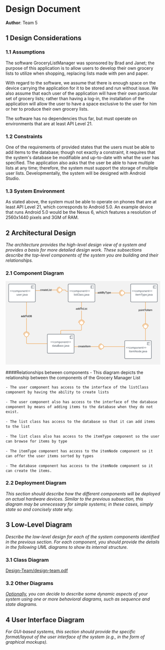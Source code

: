 # Design Document

**Author**: Team 5

## 1 Design Considerations

### 1.1 Assumptions


The software GroceryListManager was sponsored by Brad and Janet; the purpose of this application is to allow users to develop their own grocery lists to utilize when shopping, replacing lists made with pen and paper. 

With regard to the software, we assume that there is enough space on the device carrying the application for it to be stored and run without issue. We also assume that each user of the application will have their own particular set of grocery lists; rather than having a log-in, the installation of the application will allow the user to have a space exclusive to the user for him or her to produce their own grocery lists. 

The software has no dependencies thus far, but must operate on environments that are at least API Level 21. 


### 1.2 Constraints

One of the requirements of provided states that the users must be able to add items to the database; though not exactly a constraint, it requires that the system's database be modifiable and up-to-date with what the user has specified. The application also asks that the user be able to have multiple lists at any time; therefore, the system must support the storage of multiple user lists. Developmentally, the system will be designed with Android Studio. 

### 1.3 System Environment

As stated above, the system must be able to operate on phones that are at least API Level 21, which corresponds to Android 5.0. An example device that runs Android 5.0 would be the Nexus 6, which features a resolution of 2560x1440 pixels and 3GM of RAM. 

## 2 Architectural Design

*The architecture provides the high-level design view of a system and provides a basis for more detailed design work. These subsections describe the top-level components of the system you are building and their relationships.*

### 2.1 Component Diagram

![Component Diagram](componentDiagram.png)

####Relationships between components
	- This diagram depicts the relationship between the components of the Grocery Manager List

	- The user component has access to the interface of the listClass component by having the ability to create lists

	- The user component also has access to the interface of the database component by means of adding items to the database when they do not exist.

	- The list class has access to the database so that it can add items to the list

	- The list class also has access to the itemType component so the user can browse for items by type

	- The itemType component has access to the itemNode component so it can offer the user items sorted by types

	- The database component has access to the itemNode component so it can create the items. 

### 2.2 Deployment Diagram

*This section should describe how the different components will be deployed on actual hardware devices. Similar to the previous subsection, this diagram may be unnecessary for simple systems; in these cases, simply state so and concisely state why.*

## 3 Low-Level Diagram

*Describe the low-level design for each of the system components identified in the previous section. For each component, you should provide the details in the following UML diagrams to show its internal structure.*

### 3.1 Class Diagram

<object data="Design-Team/design-team.pdf" type="application/pdf" width="800px" height="1000px">
<a href="Design-Team/design-team.pdf">Design-Team/design-team.pdf</a></object>

### 3.2 Other Diagrams

*<u>Optionally</u>, you can decide to describe some dynamic aspects of your system using one or more behavioral diagrams, such as sequence and state diagrams.*

## 4 User Interface Diagram
*For GUI-based systems, this section should provide the specific format/layout of the user interface of the system (e.g., in the form of graphical mockups).*
